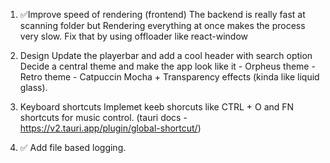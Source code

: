 1. ✅Improve speed of rendering (frontend)
    The backend is really fast at scanning folder but Rendering everything at once makes the process very slow. Fix that by using offloader like react-window 

2. Design
    Update the playerbar and add a cool header with search option
    Decide a central theme and make the app look like it
        - Orpheus theme
        - Retro theme
        - Catpuccin Mocha + Transparency effects (kinda like liquid glass).

3. Keyboard shortcuts
    Implemet keeb shorcuts like CTRL + O and FN shortcuts for music control. (tauri docs - https://v2.tauri.app/plugin/global-shortcut/)

4. ✅ Add file based logging.